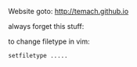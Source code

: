 Website goto: http://temach.github.io
 

always forget this stuff:

to change filetype in vim: 

`setfiletype .....`
